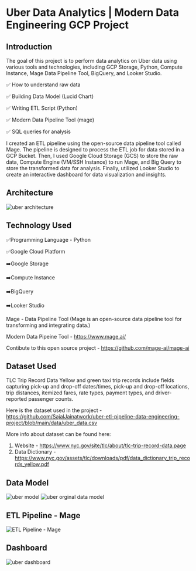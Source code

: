 # Uber Data Analytics | Modern Data Engineering GCP Project

## Introduction

The goal of this project is to perform data analytics on Uber data using various tools and technologies, including GCP Storage, Python, Compute Instance, Mage Data Pipeline Tool, BigQuery, and Looker Studio.

✅ How to understand raw data

✅ Building Data Model (Lucid Chart)

✅ Writing ETL Script (Python)

✅ Modern Data Pipeline Tool (mage)

✅ SQL queries for analysis

I created an ETL pipeline using the open-source data pipeline tool called Mage. The pipeline is designed to process the ETL job for data stored in a GCP Bucket. Then, I used Google Cloud Storage (GCS) to store the raw data, Compute Engine (VM/SSH Instance) to run Mage, and Big Query to store the transformed data for analysis. Finally, utilized Looker Studio to create an interactive dashboard for data visualization and insights.

## Architecture 
![uber architecture](https://github.com/SajalJainatwork/uber-etl-pipeline-data-engineering-project/assets/106689439/4e7af070-b278-4744-923c-d3ab7785e47e)

## Technology Used
✅Programming Language - Python

✅Google Cloud Platform

➡️Google Storage

➡️Compute Instance 

➡️BigQuery

➡️Looker Studio

Mage - Data Pipeline Tool
(Mage is an open-source data pipeline tool for transforming and integrating data.)

Modern Data Pipeine Tool - https://www.mage.ai/

Contibute to this open source project - https://github.com/mage-ai/mage-ai


## Dataset Used
TLC Trip Record Data
Yellow and green taxi trip records include fields capturing pick-up and drop-off dates/times, pick-up and drop-off locations, trip distances, itemized fares, rate types, payment types, and driver-reported passenger counts. 

Here is the dataset used in the project - https://github.com/SajalJainatwork/uber-etl-pipeline-data-engineering-project/blob/main/data/uber_data.csv

More info about dataset can be found here:
1. Website - https://www.nyc.gov/site/tlc/about/tlc-trip-record-data.page
2. Data Dictionary - https://www.nyc.gov/assets/tlc/downloads/pdf/data_dictionary_trip_records_yellow.pdf

## Data Model
![uber model](https://github.com/SajalJainatwork/uber-etl-pipeline-data-engineering-project/assets/106689439/2d855d8b-598a-4dd7-aac1-90e0a7da935e)
![uber orginal data model](https://github.com/SajalJainatwork/uber-etl-pipeline-data-engineering-project/assets/106689439/9785b1b5-5b79-4877-8337-9b1fc0b95fe9)

## ETL Pipeline - Mage
![ETL Pipeline - Mage](https://github.com/SajalJainatwork/uber-etl-pipeline-data-engineering-project/assets/106689439/dcbe9918-a0e7-44e4-b8e3-09affcb15029)


## Dashboard
![uber dashboard](https://github.com/SajalJainatwork/uber-etl-pipeline-data-engineering-project/assets/106689439/14f6485c-778f-4b06-b155-f217ed649f06)





